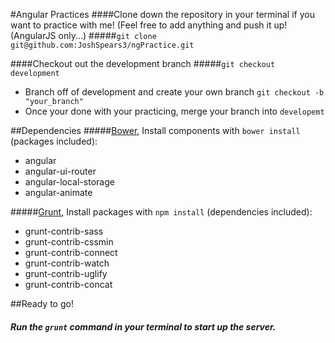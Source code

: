 #Angular Practices
####Clone down the repository in your terminal if you want to practice with me! (Feel free to add anything and push it up! (AngularJS only...)
#####`git clone git@github.com:JoshSpears3/ngPractice.git`

####Checkout out the development branch
#####`git checkout development`
 - Branch off of development and create your own branch `git checkout -b "your_branch"`
 - Once your done with your practicing, merge your branch into `developemt`

##Dependencies
#####[Bower](http://bower.io/), Install components with `bower install` (packages included):
 - angular
 - angular-ui-router
 - angular-local-storage
 - angular-animate

#####[Grunt](http://gruntjs.com/), Install packages with `npm install` (dependencies included):
- grunt-contrib-sass
- grunt-contrib-cssmin
- grunt-contrib-connect
- grunt-contrib-watch
- grunt-contrib-uglify
- grunt-contrib-concat

##Ready to go!
##### Run the `grunt` command in your terminal to start up the server.
